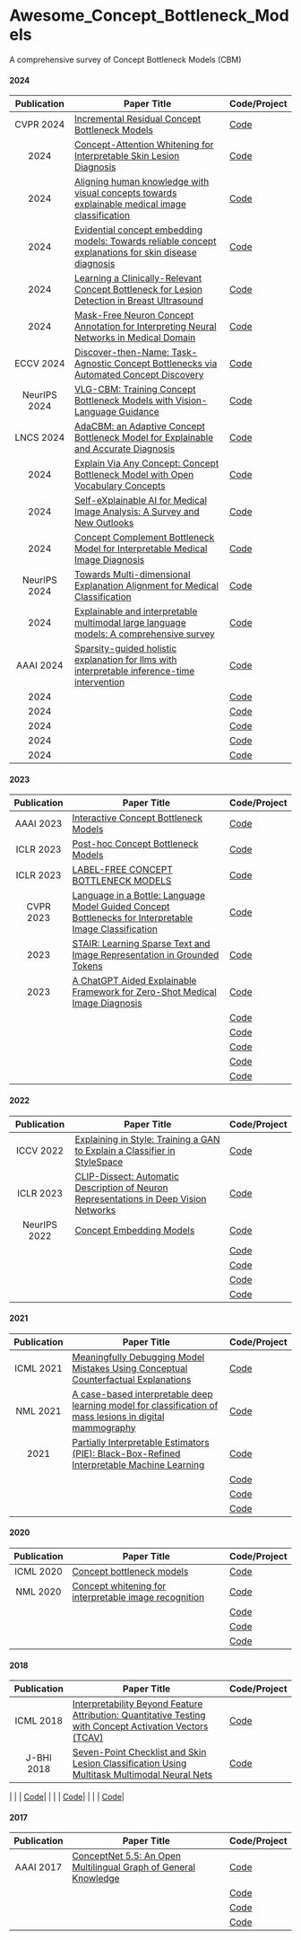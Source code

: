 # Awesome_Concept_Bottleneck_Models
A comprehensive survey of Concept Bottleneck Models (CBM)


#### 2024
| Publication |    Paper Title     |   Code/Project                                                 |
|:----:|-----------------------------------------------------------------------------------------------------------------------|:--------------------------------------------------------------|
| CVPR 2024 | [Incremental Residual Concept Bottleneck Models](https://doi.org/10.1109/cvpr52733.2024.01049) |  [Code](https://github.com/helloscm/res-cbm)|
| 2024 | [Concept-Attention Whitening for Interpretable Skin Lesion Diagnosis]((https://arxiv.org/pdf/2404.05997v2)) |  [Code]( )|
| 2024 | [Aligning human knowledge with visual concepts towards explainable medical image classification](https://arxiv.org/pdf/2406.05596) |  [Code]( )|
| 2024 | [Evidential concept embedding models: Towards reliable concept explanations for skin disease diagnosis](https://arxiv.org/pdf/2406.19130) |  [Code]( )|
| 2024 | [Learning a Clinically-Relevant Concept Bottleneck for Lesion Detection in Breast Ultrasound](https://arxiv.org/pdf/2407.00267v1) |  [Code]( )|
| 2024 | [Mask-Free Neuron Concept Annotation for Interpreting Neural Networks in Medical Domain](https://arxiv.org/pdf/2407.11375v1) |  [Code](https://github.com/ailab-kyunghee/mammi)|
| ECCV 2024 | [Discover-then-Name: Task-Agnostic Concept Bottlenecks via Automated Concept Discovery](https://arxiv.org/pdf/2407.14499v2) |  [Code](https://github.com/neuroexplicit-saar/discover-then-name)|
| NeurIPS 2024 | [VLG-CBM: Training Concept Bottleneck Models with Vision-Language Guidance](https://arxiv.org/abs/2408.01432) |  [Code](https://github.com/Trustworthy-ML-Lab/VLG-CBM)|
| LNCS 2024 | [AdaCBM: an Adaptive Concept Bottleneck Model for Explainable and Accurate Diagnosis](https://doi.org/10.48550/arxiv.2105.02410) |  [Code](https://github.com/AIML-MED/AdaCBM)|
| 2024 | [Explain Via Any Concept: Concept Bottleneck Model with Open Vocabulary Concepts](https://doi.org/10.1007/978-3-031-73016-0_8) |  [Code]( )|
| 2024 | [Self-eXplainable AI for Medical Image Analysis: A Survey and New Outlooks](https://arxiv.org/abs/2410.02331) |  [Code]( )|
| 2024 | [Concept Complement Bottleneck Model for Interpretable Medical Image Diagnosis](https://arxiv.org/abs/2410.15446) |  [Code]( )|
| NeurIPS 2024 | [Towards Multi-dimensional Explanation Alignment for Medical Classification](https://proceedings.neurips.cc/paper_files/paper/2024/file/ea370419760b421ce12e3082eb2ae1a8-Paper-Conference.pdf) |  [Code]( )|
| 2024 | [Explainable and interpretable multimodal large language models: A comprehensive survey](https://arxiv.org/pdf/2412.02104) |  [Code]( )|
| AAAI 2024 | [Sparsity-guided holistic explanation for llms with interpretable inference-time intervention](https://github.com/Zhen-Tan-dmml/CBM_NLP.git) |  [Code](https://github.com/zhen-tan-dmml/sparsecbm)|
| 2024 | [ ]( ) |  [Code]( )|
| 2024 | [ ]( ) |  [Code]( )|
| 2024 | [ ]( ) |  [Code]( )|
| 2024 | [ ]( ) |  [Code]( )|
| 2024 | [ ]( ) |  [Code]( )|

#### 2023
| Publication |    Paper Title     |   Code/Project                                                 |
|:----:|-----------------------------------------------------------------------------------------------------------------------|:--------------------------------------------------------------|
| AAAI 2023 | [Interactive Concept Bottleneck Models](https://ojs.aaai.org/index.php/AAAI/article/view/25736/25508) |  [Code]()|
| ICLR 2023 | [Post-hoc Concept Bottleneck Models](https://doi.org/10.48550/arxiv.2205.15480) |  [Code](https://github.com/mertyg/post-hoc-cbm)|
| ICLR 2023 | [LABEL-FREE CONCEPT BOTTLENECK MODELS](https://arxiv.org/pdf/2304.06129) |  [Code](https://github.com/trustworthy-ml-lab/label-free-cbm)|
| CVPR 2023 | [Language in a Bottle: Language Model Guided Concept Bottlenecks for Interpretable Image Classification](https://openaccess.thecvf.com/content/CVPR2023/papers/Yang_Language_in_a_Bottle_Language_Model_Guided_Concept_Bottlenecks_for_CVPR_2023_paper.pdf) |  [Code](https://github.com/yueyang1996/labo)|
| 2023 | [STAIR: Learning Sparse Text and Image Representation in Grounded Tokens](https://arxiv.org/pdf/2301.13081v2) |  [Code]( )|
| 2023 | [A ChatGPT Aided Explainable Framework for Zero-Shot Medical Image Diagnosis](https://arxiv.org/pdf/2307.01981) |  [Code]( )|
|  | [ ]( ) |  [Code]( )|
|  | [ ]( ) |  [Code]( )|
|  | [ ]( ) |  [Code]( )|
|  | [ ]( ) |  [Code]( )|
|  | [ ]( ) |  [Code]( )|

#### 2022
| Publication |    Paper Title     |   Code/Project                                                 |
|:----:|-----------------------------------------------------------------------------------------------------------------------|:--------------------------------------------------------------|
| ICCV 2022 | [Explaining in Style: Training a GAN to Explain a Classifier in StyleSpace](https://doi.org/10.5281/zenodo.6574709) |  [Code]()|
| ICLR 2023 | [CLIP-Dissect: Automatic Description of Neuron Representations in Deep Vision Networks](https://arxiv.org/abs/2204.10965) |  [Code](https://github.com/trustworthy-ml-lab/clip-dissect)|
| NeurIPS 2022 | [Concept Embedding Models]((https://arxiv.org/abs/2209.09056)) |  [Code]((https://github.com/mateoespinosa/cem))|
|  | [ ]( ) |  [Code]( )|
|  | [ ]( ) |  [Code]( )|
|  | [ ]( ) |  [Code]( )|
|  | [ ]( ) |  [Code]( )|

#### 2021
| Publication |    Paper Title     |   Code/Project                                                 |
|:----:|-----------------------------------------------------------------------------------------------------------------------|:--------------------------------------------------------------|
| ICML 2021 | [Meaningfully Debugging Model Mistakes Using Conceptual Counterfactual Explanations](https://doi.org/10.48550/arxiv.2106.12723) |  [Code](https://github.com/mertyg/debug-mistakes-cce)|
| NML 2021 | [A case-based interpretable deep learning model for classification of mass lesions in digital mammography](https://arxiv.org/pdf/2103.12308) |  [Code]()|
| 2021 | [Partially Interpretable Estimators (PIE): Black-Box-Refined Interpretable Machine Learning](https://doi.org/10.48550/arxiv.2105.02410) |  [Code]()|
|  | [ ]( ) |  [Code]( )|
|  | [ ]( ) |  [Code]( )|
|  | [ ]( ) |  [Code]( )|

#### 2020
| Publication |    Paper Title     |   Code/Project                                                 |
|:----:|-----------------------------------------------------------------------------------------------------------------------|:--------------------------------------------------------------|
| ICML 2020 | [Concept bottleneck models](http://proceedings.mlr.press/v119/koh20a/koh20a.pdf) |  [Code](https://github.com/yewsiang/ConceptBottleneck)|
| NML 2020 | [Concept whitening for interpretable image recognition](https://rdcu.be/cbOKj) |  [Code](https://github.com/zhiCHEN96/ConceptWhitening?tab=readme-ov-file)|
|  | [ ]( ) |  [Code]( )|
|  | [ ]( ) |  [Code]( )|
|  | [ ]( ) |  [Code]( )|


#### 2018
| Publication |    Paper Title     |   Code/Project                                                 |
|:----:|-----------------------------------------------------------------------------------------------------------------------|:--------------------------------------------------------------|
| ICML 2018 | [Interpretability Beyond Feature Attribution: Quantitative Testing with Concept Activation Vectors (TCAV)](https://arxiv.org/pdf/1612.03975) |  [Code](https://github.com/tensorflow/tcav)|
| J-BHI 2018 | [Seven-Point Checklist and Skin Lesion Classification Using Multitask Multimodal Neural Nets](https://www.academia.edu/download/65187111/Kawahara_et_al_2018.pdf) |  [Code](https://github.com/tensorflow/tcav)|

|  | [ ]( ) |  [Code]( )|
|  | [ ]( ) |  [Code]( )|
|  | [ ]( ) |  [Code]( )|

#### 2017
| Publication |    Paper Title     |   Code/Project                                                 |
|:----:|-----------------------------------------------------------------------------------------------------------------------|:--------------------------------------------------------------|
| AAAI 2017 | [ConceptNet 5.5: An Open Multilingual Graph of General Knowledge](https://arxiv.org/abs/1612.03975) |  [Code](https://arxiv.org/pdf/1612.03975)|
|  | [ ]( ) |  [Code]( )|
|  | [ ]( ) |  [Code]( )|
|  | [ ]( ) |  [Code]( )|
